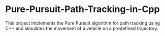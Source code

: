 # Pure-Pursuit-Path-Tracking-in-Cpp
This project implements the Pure Pursuit algorithm for path tracking using C++ and simulates the movement of a vehicle on a predefined trajectory. 
